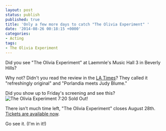 ```yaml
---
layout: post
status: publish
published: true
title: 'Only a few more days to catch "The Olivia Experiment" '
date: '2014-08-26 00:18:15 +0000'
categories:
- Acting
tags:
- The Olivia Experiment
---
```

Did you see "The Olivia Experiment" at Laemmle's Music Hall 3 in Beverly Hills?

Why not? Didn't you read the review in the [LA
Times](http://www.latimes.com/entertainment/movies/la-et-mn-olivia-experiment-movie-review-20140822-story.html)?
They called it "refreshingly original" and "Porlandia meets Judy Blume."

Did you show up to Friday's screening and see this? ![The Olivia Experiment 7:20
Sold
Out!](images/olivia-sold-out.jpg)

There isn't much time left, "The Olivia Experiment" closes August 28th. [Tickets
are available now](http://laemmle.com/films/38411).

Go see it. (I'm in it!)
